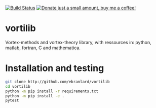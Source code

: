 [![Build Status](https://travis-ci.org/ebranlard/vortilib.svg?branch=master)](https://travis-ci.org/ebranlard/vortilib)
<a href="https://www.buymeacoffee.com/hTpOQGl" rel="nofollow"><img alt="Donate just a small amount, buy me a coffee!" src="https://warehouse-camo.cmh1.psfhosted.org/1c939ba1227996b87bb03cf029c14821eab9ad91/68747470733a2f2f696d672e736869656c64732e696f2f62616467652f446f6e6174652d4275792532306d6525323061253230636f666665652d79656c6c6f77677265656e2e737667"></a>

# vortilib

Vortex-methods and vortex-theory library, with ressources in: python, matlab, fortran, C and mathematica.


# Installation and testing
```bash
git clone http://github.com/ebranlard/vortilib
cd vortilib
python -m pip install -r requirements.txt
python -m pip install -e .
pytest
```


